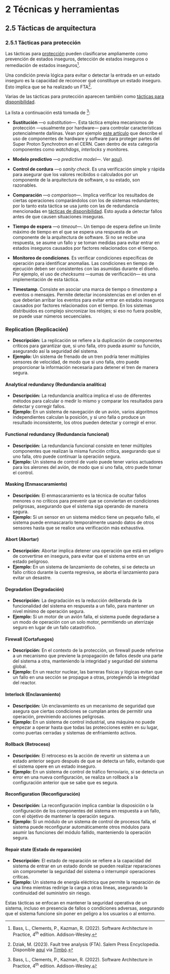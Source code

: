 # 2 Técnicas y herramientas

## 2.5 Tácticas de arquitectura

### 2.5.1 Tácticas para protección

Las tácticas para [protección](/4_Conceptos/4_Proteccion.md) pueden clasificarse
ampliamente como prevención de estados inseguros, detección de estados inseguros
o remediación de estados inseguros[^1].

[^1]: Bass, L., Clements, P., Kazman, R. (2022). Software Architecture in
      Practice, 4<sup>th</sup> edition. Addison-Wesley.

Una condición previa lógica para evitar o detectar la entrada en un estado
inseguro es la capacidad de reconocer qué constituye un estado inseguro. Esto
implica que se ha realizado un FTA[^2].

[^2]: Dziak, M. (2023). Fault tree analysis (FTA). Salem Press Encyclopedia.
    Disponible
    [aquí](https://research-ebsco-com.proxy.timbo.org.uy/c/wrhwqo/viewer/html/viipaan4lv)
    via [Timbó](https://timbo.org.uy/).

Varias de las tácticas para protección aparecen también como [tácticas para
disponibilidad](/2_Tecnicas_y_herramientas/2_5_1_Tacticas_disponibilidad.md).

La lista a continuación está tomada de [^1]:

* **Sustitución** —o *substitution*—. Esta táctica emplea mecanismos de
  protección —usualmente por hardware— para controlar características
  potencialmente dañinas. Vean por ejemplo [este
  artículo](https://accelconf.web.cern.ch/ica07/papers/WPPB03.pdf) que describe
  el uso de componentes de hardware y software para proteger partes del Super
  Proton Synchrotron en el CERN. Caen dentro de esta categoría componentes como
  *watchdogs*, *interlocks* y monitores.

* **Modelo predictivo** —o *predictive model*—. Ver <a href="./2_5_1_Tacticas_disponibilidad.md#:~:text=Modelo predictivo,logs.">aquí</a>).

* **Control de cordura** —o *sanity check*. Es una verificación simple y rápida
  para asegurar que los valores recibidos o calculados por un componente de la
  arquitectura de software, o su estado, son razonables.

* **Comparación** —o *comparison*—. Implica verificar los resultados de ciertas
  operaciones comparándolos con los de sistemas redundantes; por lo tanto esta
  táctica se usa junto con las de redundancia mencionadas en [tácticas de disponibilidad](./2_5_1_Tacticas_disponibilidad.md). Esto ayuda a
  detectar fallos antes de que causen situaciones inseguras.

* **Tiempo de espera** —o *timeout*—. Un tiempo de espera define un límite
  máximo de tiempo en el que se espera una respuesta de un componente de la
  arquitectura de software. Si no se recibe una respuesta, se asume un fallo y
  se toman medidas para evitar entrar en estados inseguros causados por factores
  relacionados con el tiempo.

* **Monitoreo de condiciones**. Es verificar condiciones específicas de
  operación para identificar anomalías. Las condiciones en tiempo de ejecución
  deben ser consistentes con las asumidas durante el diseño. Por ejemplo, el uso
  de *checksums* —sumas de verificación— es una implementación de esta táctica.

* **Timestamp**. Consiste en asociar una marca de tiempo o *timestamp* a eventos
  o mensajes. Permite detectar inconsistencias en el orden en el que deberían
  arribar los eventos para evitar entrar en estados inseguros causados por
  factores relacionados con el tiempo. En los sistemas distribuidos es complejo
  sincronizar los relojes; si eso no fuera posible, se puede usar números
  secuenciales.

### **Replication (Replicación)**
   - **Descripción:** La replicación se refiere a la duplicación de componentes críticos para garantizar que, si uno falla, otro pueda asumir su función, asegurando así la seguridad del sistema.
   - **Ejemplo:** Un sistema de frenado de un tren podría tener múltiples sensores de velocidad, de modo que si uno falla, otro puede proporcionar la información necesaria para detener el tren de manera segura.

#### **Analytical redundancy (Redundancia analítica)**
   - **Descripción:** La redundancia analítica implica el uso de diferentes métodos para calcular o medir lo mismo y comparar los resultados para detectar y corregir fallos.
   - **Ejemplo:** En un sistema de navegación de un avión, varios algoritmos independientes calculan la posición, y si uno falla o produce un resultado inconsistente, los otros pueden detectar y corregir el error.

#### **Functional redundancy (Redundancia funcional)**
   - **Descripción:** La redundancia funcional consiste en tener múltiples componentes que realizan la misma función crítica, asegurando que si uno falla, otro puede continuar la operación segura.
   - **Ejemplo:** Un sistema de control de vuelo puede tener varios actuadores para los alerones del avión, de modo que si uno falla, otro puede tomar el control.

#### **Masking (Enmascaramiento)**
   - **Descripción:** El enmascaramiento es la técnica de ocultar fallos menores o no críticos para prevenir que se conviertan en condiciones peligrosas, asegurando que el sistema siga operando de manera segura.
   - **Ejemplo:** Si un sensor en un sistema médico tiene un pequeño fallo, el sistema puede enmascararlo temporalmente usando datos de otros sensores hasta que se realice una verificación más exhaustiva.

#### **Abort (Abortar)**
   - **Descripción:** Abortar implica detener una operación que está en peligro de convertirse en insegura, para evitar que el sistema entre en un estado peligroso.
   - **Ejemplo:** En un sistema de lanzamiento de cohetes, si se detecta un fallo crítico durante la cuenta regresiva, se aborta el lanzamiento para evitar un desastre.

#### **Degradation (Degradación)**
   - **Descripción:** La degradación es la reducción deliberada de la funcionalidad del sistema en respuesta a un fallo, para mantener un nivel mínimo de operación segura.
   - **Ejemplo:** Si un motor de un avión falla, el sistema puede degradarse a un modo de operación con un solo motor, permitiendo un aterrizaje seguro en lugar de un fallo catastrófico.

#### **Firewall (Cortafuegos)**
   - **Descripción:** En el contexto de la protección, un firewall puede referirse a un mecanismo que previene la propagación de fallos desde una parte del sistema a otra, manteniendo la integridad y seguridad del sistema global.
   - **Ejemplo:** En un reactor nuclear, las barreras físicas y lógicas evitan que un fallo en una sección se propague a otras, protegiendo la integridad del reactor.

#### **Interlock (Enclavamiento)**
   - **Descripción:** Un enclavamiento es un mecanismo de seguridad que asegura que ciertas condiciones se cumplan antes de permitir una operación, previniendo acciones peligrosas.
   - **Ejemplo:** En un sistema de control industrial, una máquina no puede empezar a operar hasta que todas las protecciones estén en su lugar, como puertas cerradas y sistemas de enfriamiento activos.

#### **Rollback (Retroceso)**
   - **Descripción:** El retroceso es la acción de revertir un sistema a un estado anterior seguro después de que se detecta un fallo, evitando que el sistema opere en un estado inseguro.
   - **Ejemplo:** En un sistema de control de tráfico ferroviario, si se detecta un error en una nueva configuración, se realiza un rollback a la configuración anterior que se sabe que es segura.

#### **Reconfiguration (Reconfiguración)**
   - **Descripción:** La reconfiguración implica cambiar la disposición o la configuración de los componentes del sistema en respuesta a un fallo, con el objetivo de mantener la operación segura.
   - **Ejemplo:** Si un módulo de un sistema de control de procesos falla, el sistema puede reconfigurar automáticamente otros módulos para asumir las funciones del módulo fallido, manteniendo la operación segura.

#### **Repair state (Estado de reparación)**
   - **Descripción:** El estado de reparación se refiere a la capacidad del sistema de entrar en un estado donde se pueden realizar reparaciones sin comprometer la seguridad del sistema o interrumpir operaciones críticas.
   - **Ejemplo:** Un sistema de energía eléctrica que permite la reparación de una línea mientras redirige la carga a otras líneas, asegurando la continuidad del suministro sin riesgo.

Estas tácticas se enfocan en mantener la seguridad operativa de un sistema, incluso en presencia de fallos o condiciones adversas, asegurando que el sistema funcione sin poner en peligro a los usuarios o al entorno.
